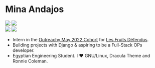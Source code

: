 # Mina Andajos
<a href="https://www.linkedin.com/in/mina-andajos-9b89101b2/"><img src="https://img.shields.io/badge/LinkedIn-0077B5?style=for-the-badge&logo=linkedin&logoColor=white"></a>
<a href="mailto:mina-andajos-work@outlook.com"><img src="https://img.shields.io/badge/Microsoft_Outlook-0078D4?style=for-the-badge&logo=microsoft-outlook&logoColor=white"></a>
<br>
<a href="https://twitter.com/MinaAndajos"><img src="https://img.shields.io/badge/Twitter-1DA1F2?style=for-the-badge&logo=twitter&logoColor=white"></a>
<a href="tova#9116"><img src="https://img.shields.io/badge/Discord-7289DA?style=for-the-badge&logo=discord&logoColor=white"></a>


- Intern in the [Outreachy May 2022 Cohort](https://www.outreachy.org/alums/2022-05/) for [Les Fruits Défendus](https://github.com/LesFruitsDefendus/).
- Building projects with Django & aspiring to be a Full-Stack OPs developer.
- Egyptian Engineering Student. I ❤️ GNU/Linux, Dracula Theme and Ronnie Coleman.
